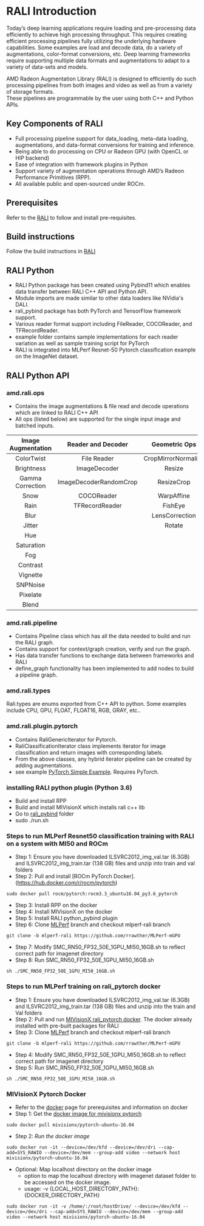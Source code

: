 # RALI Introduction
Today’s deep learning applications require loading and pre-processing data efficiently to achieve high processing throughput.  This requires creating efficient processing pipelines fully utilizing the underlying hardware capabilities. Some examples are load and decode data, do a variety of augmentations, color-format conversions, etc. 
Deep learning frameworks require supporting multiple data formats and augmentations to adapt to a variety of data-sets and models.

AMD Radeon Augmentation Library (RALI) is designed to efficiently do such processing pipelines from both images and video as well as from a variety of storage formats.  
These pipelines are programmable by the user using both C++ and Python APIs. 

## Key Components of RALI
*    Full processing pipeline support for data_loading, meta-data loading, augmentations, and data-format conversions for training and inference.
*    Being able to do processing on CPU or Radeon GPU (with OpenCL or HIP backend) 
*    Ease of integration with framework plugins in Python
*    Support variety of augmentation operations through AMD’s Radeon Performance Primitives (RPP).
*    All available public and open-sourced under ROCm.

## Prerequisites
Refer to the [RALI](../README.md) to follow and install pre-requisites.

## Build instructions
Follow the build instructions in [RALI](../README.md)

## RALI Python
*   RALI Python package has been created using Pybind11 which enables data transfer between RALI C++ API and Python API.
*   Module imports are made similar to other data loaders like NVidia's DALI.
*   rali_pybind package has both PyTorch and TensorFlow framework support.
*   Various reader format support including FileReader, COCOReader, and TFRecordReader.
*   example folder contains sample implementations for each reader variation as well as sample training script for PyTorch
*   RALI is integrated into MLPerf Resnet-50 Pytorch classification example on the ImageNet dataset.

## RALI Python API

### amd.rali.ops
*  Contains the image augmentations & file read and decode operations which are linked to RALI C++ API
*  All ops (listed below) are supported for the single input image and batched inputs.

|Image Augmentation | Reader and Decoder  | Geometric Ops |
| :------------------: |:--------------------:| :-------------:|
| ColorTwist          | File Reader         | CropMirrorNormalize |
| Brightness          | ImageDecoder        | Resize |
| Gamma Correction    | ImageDecoderRandomCrop        |    ResizeCrop |
| Snow                | COCOReader        |    WarpAffine |
| Rain                | TFRecordReader        |    FishEye |
| Blur                |         |    LensCorrection |
| Jitter |         |    Rotate |
| Hue     |         |    |
| Saturation |         |    |
| Fog  |         |     |
| Contrast  |         |     |
| Vignette  |         |     |
| SNPNoise  |         |     |
| Pixelate  |         |     |
| Blend  |        |     |

### amd.rali.pipeline 
* Contains Pipeline class which has all the data needed to build and run the RALI graph.
* Contains support for context/graph creation, verify and run the graph.
* Has data transfer functions to exchange data between frameworks and RALI
* define_graph functionality has been implemented to add nodes to build a pipeline graph.

### amd.rali.types
Rali.types are enums exported from C++ API to python. Some examples include CPU, GPU, FLOAT, FLOAT16, RGB, GRAY, etc..

### amd.rali.plugin.pytorch
*  Contains RaliGenericIterator for Pytorch.
*  RaliClassificationIterator class implements iterator for image classification and return images with corresponding labels.
*  From the above classes, any hybrid iterator pipeline can be created by adding augmentations.
*  see example [PyTorch Simple Example](./examples). Requires PyTorch.

### installing RALI python plugin (Python 3.6)
*  Build and install RPP
*  Build and install MIVisionX which installs rali c++ lib
*  Go to [rali_pybind](../rali_pybind) folder
*  sudo ./run.sh

### Steps to run MLPerf Resnet50 classification training with RALI on a system with MI50 and ROCm
* Step 1: Ensure you have downloaded ILSVRC2012_img_val.tar (6.3GB) and ILSVRC2012_img_train.tar (138 GB) files and unzip into train and val folders
* Step 2: Pull and install [ROCm PyTorch Docker].(https://hub.docker.com/r/rocm/pytorch) 
```
sudo docker pull rocm/pytorch:rocm3.3_ubuntu16.04_py3.6_pytorch
```
* Step 3: Install RPP on the docker
* Step 4: Install MIVisionX on the docker
* Step 5: Install RALI python_pybind plugin
* Step 6: Clone [MLPerf](https://github.com/rrawther/MLPerf-mGPU) branch and checkout mlperf-rali branch
```
git clone -b mlperf-rali https://github.com/rrawther/MLPerf-mGPU
```
* Step 7: Modify SMC_RN50_FP32_50E_1GPU_MI50_16GB.sh to reflect correct path for imagenet directory
* Step 8: Run SMC_RN50_FP32_50E_1GPU_MI50_16GB.sh
```
sh ./SMC_RN50_FP32_50E_1GPU_MI50_16GB.sh
```

### Steps to run MLPerf training on rali_pytorch docker
* Step 1: Ensure you have downloaded ILSVRC2012_img_val.tar (6.3GB) and ILSVRC2012_img_train.tar (138 GB) files and unzip into the train and Val folders
* Step 2: Pull and run  [MIVisionX rali_pytorch docker](https://github.com/GPUOpen-ProfessionalCompute-Libraries/MIVisionX#docker). The docker already installed with pre-built packages for RALI
* Step 3: Clone [MLPerf](https://github.com/rrawther/MLPerf-mGPU) branch and checkout mlperf-rali branch
```
git clone -b mlperf-rali https://github.com/rrawther/MLPerf-mGPU
```
* Step 4: Modify SMC_RN50_FP32_50E_1GPU_MI50_16GB.sh to reflect correct path for imagenet directory
* Step 5: Run SMC_RN50_FP32_50E_1GPU_MI50_16GB.sh
```
sh ./SMC_RN50_FP32_50E_1GPU_MI50_16GB.sh
```

### MIVisionX Pytorch Docker
* Refer to the [docker](https://github.com/GPUOpen-ProfessionalCompute-Libraries/MIVisionX#docker) page for prerequisites and information on docker
* Step 1: Get the [docker image for mivisionx pytorch](https://hub.docker.com/r/mivisionx/pytorch-ubuntu-16.04)
```
sudo docker pull mivisionx/pytorch-ubuntu-16.04
```
* Step 2: *Run the docker image*
````
sudo docker run -it --device=/dev/kfd --device=/dev/dri --cap-add=SYS_RAWIO --device=/dev/mem --group-add video --network host mivisionx/pytorch-ubuntu-16.04
````
  * Optional: Map localhost directory on the docker image
    * option to map the localhost directory with imagenet dataset folder to be accessed on the docker image.
    * usage: -v {LOCAL_HOST_DIRECTORY_PATH}:{DOCKER_DIRECTORY_PATH} 
````
sudo docker run -it -v /home/:/root/hostDrive/ --device=/dev/kfd --device=/dev/dri --cap-add=SYS_RAWIO --device=/dev/mem --group-add video --network host mivisionx/pytorch-ubuntu-16.04
````

